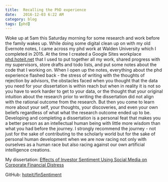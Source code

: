 ```yaml
---
title:  Recalling the PhD experience
date:   2016-12-03 6:22 AM
category: blog 
tags: [phd]
---
```


Woke up at 5am this Saturday morning for some research and work before the family wakes up. While doing some digital
clean up on with my old Evernote notes, I came across my phd work at Walden University which I completed in 2015.  At the time I created a Google Sites workplace [phd.hoteit.net](http://phd.hoteit.net) that I used to put together all my  work, shared progress with my supervisors, store drafts and todo lists, and put some notes about the code that I working on. When I open up the notes, everything about the phd experience flashed back - the stress of writing with the thoughts of rejection by advisors, the obstacles faced when you thought that the data you need for your dissertation is within reach but when in reality it is not so you have to work harder to get to your data, or the thought that your original intuition about the research prior to writing the dissertation did not align with the rational outcome from the research. But then you come to learn more about your self, your thoughts, your discoveries, and even your own beliefs regardless of what what the research outcome ended up to be. Developing and completing a dissertation is a personal feat that makes you a better person as an intellectual human being with little  more wisdom than what you had before the journey. I strongly recommend the journey - not just for the sake of contributing to the scholarly world but for the sake of personal human development when we are now racing not only with ourselves as a human race but also racing against our own artificial intelligence creations.

My dissertation: [Effects of Investor Sentiment Using Social Media on Corporate Financial Distress](http://scholarworks.waldenu.edu/dissertations/464/)

GitHub: [hoteit/finSentiment](https://github.com/hoteit/finSentiment)
